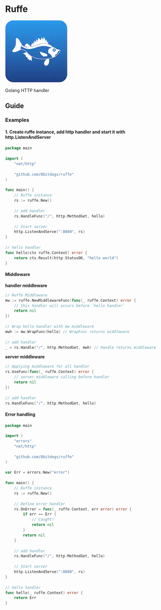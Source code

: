 
# Ruffe 
![Alt text](ruffe.png?raw=true "Ruffe")

Golang HTTP handler

## Guide

### Examples
#### 1. Create ruffe instance, add http handler and start it with http.ListenAndServer
```go
package main

import (
	"net/http"

	"github.com/8bitdogs/ruffe"
)

func main() {
	// Ruffe instance
	rs := ruffe.New()

	// add handler
	rs.HandleFunc("/", http.MethodGet, hello)

	// Start server
	http.ListenAndServe(":8080", rs)
}

// hello handler
func hello(ctx ruffe.Context) error {
	return ctx.Result(http.StatusOK, "hello world")
}
```
#### Middleware
__handler middleware__
```go
// Ruffe Middleware
mw := ruffe.NewMiddlewareFunc(func(_ ruffe.Context) error {
    // this handler will occurs before `hello handler`
    return nil
})

// Wrap hello handler with mw middleware
mwh := mw.WrapFunc(hello) // WrapFunc returns middleware

// add handler
_ = rs.Handle("/", http.MethodGet, mwh) // Handle returns middleware
```
__server middleware__
```go
// Applying middleware for all handler
rs.UseFunc(func(_ ruffe.Context) error {
    // server middleware calling before handler
    return nil
})

// add handler
rs.HandleFunc("/", http.MethodGet, hello)
```
#### Error handling
```go
package main

import (
	"errors"
	"net/http"

	"github.com/8bitdogs/ruffe"
)

var Err = errors.New("error")

func main() {
	// Ruffe instance
	rs := ruffe.New()

	// Define error handler
	rs.OnError = func(_ ruffe.Context, err error) error {
		if err == Err {
			// Caught!
			return nil
		}
		return nil
	}

	// add handler
	rs.HandleFunc("/", http.MethodGet, hello)

	// Start server
	http.ListenAndServe(":8080", rs)
}

// hello handler
func hello(_ ruffe.Context) error {
	return Err
}
```